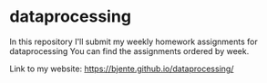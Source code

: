 # dataprocessing
In this repository I'll submit my weekly homework assignments for dataprocessing
You can find the assignments ordered by week. 

Link to my website: https://bjente.github.io/dataprocessing/
